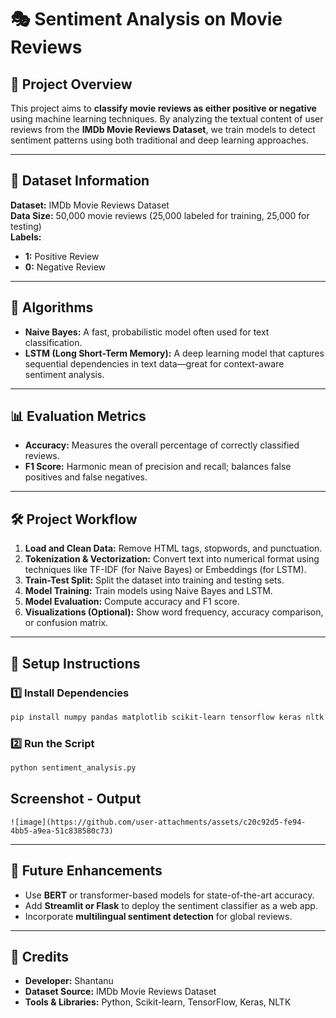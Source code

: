 # 🎭 Sentiment Analysis on Movie Reviews  

## 📌 Project Overview  

This project aims to **classify movie reviews as either positive or negative** using machine learning techniques. By analyzing the textual content of user reviews from the **IMDb Movie Reviews Dataset**, we train models to detect sentiment patterns using both traditional and deep learning approaches.  

---

## 📂 Dataset Information  

**Dataset:** IMDb Movie Reviews Dataset  
**Data Size:** 50,000 movie reviews (25,000 labeled for training, 25,000 for testing)  
**Labels:**  
- **1:** Positive Review  
- **0:** Negative Review  

---

## 🧠 Algorithms  

- **Naive Bayes:** A fast, probabilistic model often used for text classification.  
- **LSTM (Long Short-Term Memory):** A deep learning model that captures sequential dependencies in text data—great for context-aware sentiment analysis.  

---

## 📊 Evaluation Metrics  

- **Accuracy:** Measures the overall percentage of correctly classified reviews.  
- **F1 Score:** Harmonic mean of precision and recall; balances false positives and false negatives.  

---

## 🛠️ Project Workflow  

1. **Load and Clean Data:** Remove HTML tags, stopwords, and punctuation.  
2. **Tokenization & Vectorization:** Convert text into numerical format using techniques like TF-IDF (for Naive Bayes) or Embeddings (for LSTM).  
3. **Train-Test Split:** Split the dataset into training and testing sets.  
4. **Model Training:** Train models using Naive Bayes and LSTM.  
5. **Model Evaluation:** Compute accuracy and F1 score.  
6. **Visualizations (Optional):** Show word frequency, accuracy comparison, or confusion matrix.  

---

## 🔧 Setup Instructions  

### 1️⃣ Install Dependencies  
```bash
pip install numpy pandas matplotlib scikit-learn tensorflow keras nltk
```

### 2️⃣ Run the Script  
```bash
python sentiment_analysis.py
```
## Screenshot - Output
```
![image](https://github.com/user-attachments/assets/c20c92d5-fe94-4bb5-a9ea-51c838580c73)

```
---

## 🚀 Future Enhancements  

- Use **BERT** or transformer-based models for state-of-the-art accuracy.  
- Add **Streamlit or Flask** to deploy the sentiment classifier as a web app.  
- Incorporate **multilingual sentiment detection** for global reviews.  

---

## 🙌 Credits  

- **Developer:** Shantanu 
- **Dataset Source:** IMDb Movie Reviews Dataset  
- **Tools & Libraries:** Python, Scikit-learn, TensorFlow, Keras, NLTK  
